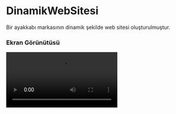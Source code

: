 <h1> DinamikWebSitesi </h1> 


Bir ayakkabı markasının dinamik şekilde web sitesi oluşturulmuştur.

<h3> Ekran Görünütüsü </h3>

![](screen.mp4)

